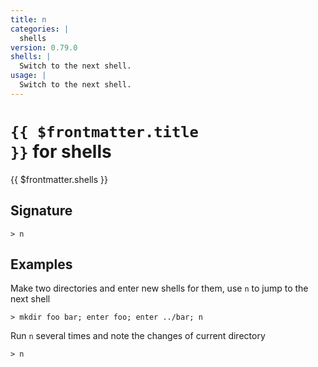 ```yaml
---
title: n
categories: |
  shells
version: 0.79.0
shells: |
  Switch to the next shell.
usage: |
  Switch to the next shell.
---
```


# <code>{{ $frontmatter.title }}</code> for shells

<div class='command-title'>{{ $frontmatter.shells }}</div>

## Signature

`> n `

## Examples

Make two directories and enter new shells for them, use `n` to jump to the next shell

```nu
> mkdir foo bar; enter foo; enter ../bar; n

```

Run `n` several times and note the changes of current directory

```nu
> n

```
